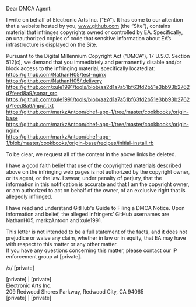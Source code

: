Dear DMCA Agent:

I write on behalf of Electronic Arts Inc. (“EA”). It has come to our attention that a website hosted by you, www.github.com (the “Site”), contains material that infringes copyrights owned or controlled by EA. Specifically, an unauthorized copies of code that sensitive information about EA’s infrastructure is displayed on the Site.

Pursuant to the Digital Millennium Copyright Act (“DMCA”), 17 U.S.C. Section 512(c), we demand that you immediately and permanently disable and/or block access to the infringing material, specifically located at:  
https://github.com/NathanH05/test-nginx  
https://github.com/NathanH05/.delivery  
https://github.com/xule1991/tools/blob/aa2d1a7a51bf63fd2b51e3bb93b2762d7feed8a9/sonar_src  
https://github.com/xule1991/tools/blob/aa2d1a7a51bf63fd2b51e3bb93b2762d7feed8a9/input.txt  
https://github.com/markzAntoon/chef-app-1/tree/master/cookbooks/origin-base  
https://github.com/markzAntoon/chef-app-1/tree/master/cookbooks/origin-nginx  
https://github.com/markzAntoon/chef-app-1/blob/master/cookbooks/origin-base/recipes/initial-install.rb

To be clear, we request all of the content in the above links be deleted.

I have a good faith belief that use of the copyrighted materials described above on the infringing web pages is not authorized by the copyright owner, or its agent, or the law. I swear, under penalty of perjury, that the information in this notification is accurate and that I am the copyright owner, or am authorized to act on behalf of the owner, of an exclusive right that is allegedly infringed.

I have read and understand GitHub's Guide to Filing a DMCA Notice. Upon information and belief, the alleged infringers’ GitHub usernames are NathanH05, markzAntoon and xule1991.

This letter is not intended to be a full statement of the facts, and it does not prejudice or waive any claim, whether in law or in equity, that EA may have with respect to this matter or any other matter.  
If you have any questions concerning this matter, please contact our IP enforcement group at [private].

/s/ [private]

[private] | [private]  
Electronic Arts Inc.  
209 Redwood Shores Parkway, Redwood City, CA 94065  
[private] | [private]
